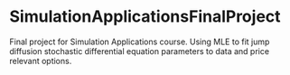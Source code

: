 # SimulationApplicationsFinalProject
Final project for Simulation Applications course. Using MLE to fit jump diffusion stochastic differential equation parameters to data and price relevant options.
